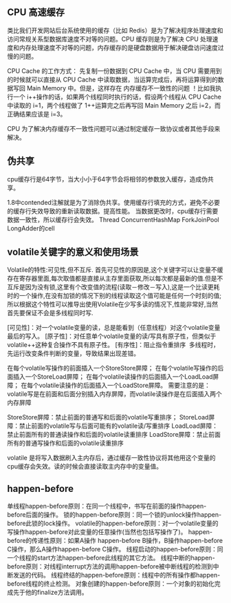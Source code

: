 ## CPU 高速缓存
类比我们开发网站后台系统使用的缓存（比如 Redis）是为了解决程序处理速度和访问常规关系型数据库速度不对等的问题。CPU 缓存则是为了解决 CPU 处理速度和内存处理速度不对等的问题，内存缓存的是硬盘数据用于解决硬盘访问速度过慢的问题。

CPU Cache 的工作方式：
先复制一份数据到 CPU Cache 中，当 CPU 需要用到的时候就可以直接从 CPU Cache 中读取数据，当运算完成后，再将运算得到的数据写回 Main Memory 中。但是，这样存在 内存缓存不一致性的问题 ！比如我执行一个 i++操作的话，如果两个线程同时执行的话，假设两个线程从 CPU Cache 中读取的 i=1，两个线程做了 1++运算完之后再写回 Main Memory 之后 i=2，而正确结果应该是 i=3。

CPU 为了解决内存缓存不一致性问题可以通过制定缓存一致协议或者其他手段来解决。

## 伪共享
cpu缓存行是64字节，当大小小于64字节会将相邻的参数放入缓存，造成伪共享。

1.8中contended注解就是为了消除伪共享。使用缓存行填充的方式，避免不必要的缓存行失效导致的重新读取数据。提高性能。
当数据更改时，cpu缓存行需要数据一致性，所以缓存行会失效。
Thread ConcurrentHashMap ForkJoinPool LongAdder的cell

## volatile关键字的意义和使用场景
Volatile的特性:可见性,但不互斥.
首先可见性的原因是,这个关键字可以让变量不缓存在寄存器里面,每次取值都是直接从主存里面获取,所以每次都是最新的值.但是不互斥是因为没有锁,这里有个改变值的流程(读取－修改－写入),这是一个比读更耗时的一个操作,在没有加锁的情况下别的线程读取这个值可能是任何一个时刻的值;所以根据这个特性可以推导出使用Volatile在少写多读的情况下,性能非常好,当然首先要保证不会是多线程同时写.

[可见性]：对一个volatile变量的读，总是能看到（任意线程）对这个volatile变量最后的写入。
[原子性]：对任意单个volatile变量的读/写具有原子性，但类似于volatile++这种复合操作不具有原子性。
[有序性]：阻止指令重排序  多线程时，先运行改变条件判断的变量，导致结果出现差错。

在每个volatile写操作的前面插入一个StoreStore屏障；
在每个volatile写操作的后面插入一个StoreLoad屏障；
在每个volatile读操作的后面插入一个LoadLoad屏障；
在每个volatile读操作的后面插入一个LoadStore屏障。
需要注意的是：volatile写是在前面和后面分别插入内存屏障，而volatile读操作是在后面插入两个内存屏障

StoreStore屏障：禁止前面的普通写和后面的volatile写重排序；
StoreLoad屏障：禁止前面的volatile写与后面可能有的volatile读/写重排序
LoadLoad屏障：禁止前面所有的普通读操作和后面的volatile读重排序
LoadStore屏障：禁止前面所有的普通写操作和后面的volatile读重排序

volatile 是将写入数据刷入主内存后，通过缓存一致性协议将其他用这个变量的cpu缓存会失效。读的时候会直接读取主内存中的变量值。

## happen-before
单线程happen-before原则：在同一个线程中，书写在前面的操作happen-before后面的操作。
锁的happen-before原则：同一个锁的unlock操作happen-before此锁的lock操作。
volatile的happen-before原则：对一个volatile变量的写操作happen-before对此变量的任意操作(当然也包括写操作了)。
happen-before的传递性原则：如果A操作 happen-before B操作，B操作happen-before C操作，那么A操作happen-before C操作。
线程启动的happen-before原则：同一个线程的start方法happen-before此线程的其它方法。
线程中断的happen-before原则：对线程interrupt方法的调用happen-before被中断线程的检测到中断发送的代码。
线程终结的happen-before原则：线程中的所有操作都happen-before线程的终止检测。
对象创建的happen-before原则：一个对象的初始化完成先于他的finalize方法调用。